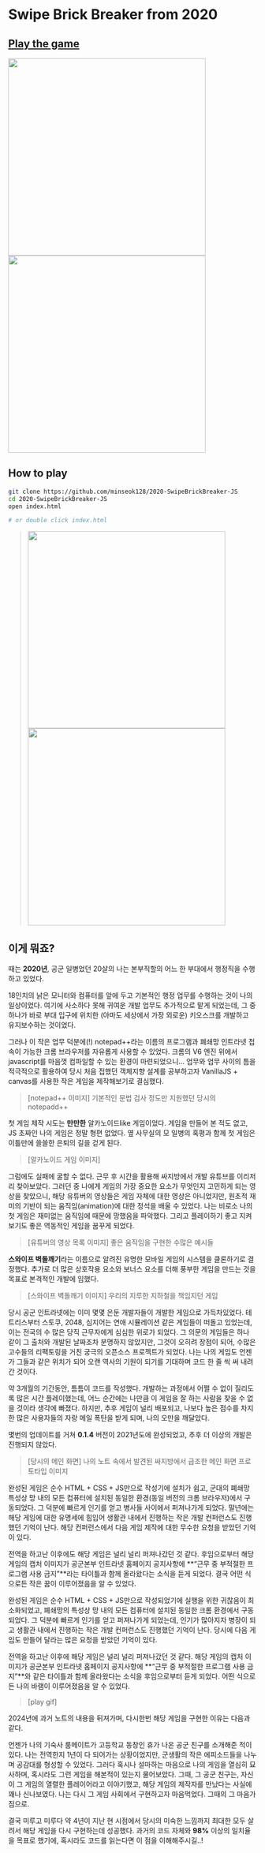 # Swipe Brick Breaker from 2020

## [Play the game](https://minseok128.github.io/2020-SwipeBrickBreaker-JS/)

<div>
	<image src="./readme/title_img.png" width=400 />
	<image src="./readme/play0.png" width=400 />
</div>

## How to play
```bash
git clone https://github.com/minseok128/2020-SwipeBrickBreaker-JS
cd 2020-SwipeBrickBreaker-JS
open index.html

# or double click index.html
```

> <div>
> 	<image src="./readme/play1.gif" width=400 />
> 	<image src="./readme/play2.gif" width=400 />
> </div>

## 이게 뭐죠?
때는 **2020년**, 공군 일병었던 20살의 나는 본부직할의 어느 한 부대에서 행정직을 수행하고 있었다.

18인치의 낡은 모니터와 컴퓨터를 앞에 두고 기본적인 행정 업무를 수행하는 것이 나의 일상이었다. 여기에 사소하다 못해 귀여운 개발 업무도 추가적으로 맡게 되었는데, 그 중 하나가 바로 부대 입구에 위치한 (아마도 세상에서 가장 외로운) 키오스크를 개발하고 유지보수하는 것이었다.

그러나 이 작은 업무 덕분에(!) notepad++라는 이름의 프로그램과 폐쇄망 인트라넷 접속이 가능한 크롬 브라우저를 자유롭게 사용할 수 있었다. 크롬의 V6 엔진 위에서 javascript를 마음껏 컴파일할 수 있는 환경이 마련되었으니… 업무와 업무 사이의 틈을 적극적으로 활용하여 당시 처음 접했던 객체지향 설계를 공부하고자 VanillaJS + canvas를 사용한 작은 게임을 제작해보기로 결심했다.

> [notepad++ 이미지] 기본적인 문법 검사 정도만 지원했던 당시의 notepadd++
> 

첫 게임 제작 시도는 **만만한** 알카노이드like 게임이었다. 게임을 만들어 본 적도 없고, JS 초짜인 나의 게임은 정말  형편 없었다. 옆 사무실의 모 일병의 혹평과 함께 첫 게임은 이틀만에 쓸쓸한 은퇴의 길을 걷게 된다.

> [알카노이드 게임 이미지]
> 

그럼에도 실패에 굴할 수 없다. 근무 후 시간을 활용해 싸지방에서 개발 유튜브를 이리저리 찾아보았다. 그러던 중 나에게 게임의 가장 중요한 요소가 무엇인지 고민하게 되는 영상을 찾았으니, 해당 유튜버의 영상들은 게임 자체에 대한 영상은 아니었지만, 원초적 재미의 기반이 되는 움직임(animation)에 대한 정석을 배울 수 있었다. 나는 비로소 나의 첫 게임은 재미없는 움직임에 때문에 망했음을 파악했다. 그리고 플레이하기 좋고 지켜보기도 좋은 역동적인 게임을 꿈꾸게 되었다.

> [유튜버의 영상 목록 이미지] 좋은 움직임을 구현한 수많은 예시들
> 

**스와이프 벽돌깨기**라는 이름으로 알려진 유명한 모바일 게임의 시스템을 클론하기로 결정했다. 추가로 더 많은 상호작용 요소와 보너스 요소를 더해 풍부한 게임을 만드는 것을 목표로 본격적인 개발에 임했다.

> [스와이프 벽돌깨기 이미지] 우리의 지루한 지하철을 책임지던 게임
> 

당시 공군 인트라넷에는 이미 몇몇 은둔 개발자들이 개발한 게임으로 가득차있었다. 테트리스부터 스토쿠, 2048, 심지어는 연애 시뮬레이션 같은 게임들이 떠돌고 있었는데, 이는 전국의 수 많은 당직 근무자에게 심심한 위로가 되었다. 그 의문의 게임들은 하나 같이 그 출처와 개발된 날짜조차 분명하지 않았지만, 그것이 오히려 장점이 되어, 수많은 고수들의 리팩토링을 거친 궁극의 오픈소스 프로젝트가 되었다. 나는 나의 게임도 언젠가 그들과 같은 위치가 되어 오랜 역사의 기원이 되기를 기대하며 코드 한 줄 씩 써 내려간 것이다.

약 3개월의 기간동안, 틈틈이 코드를 작성했다. 개발하는 과정에서 어쩔 수 없이 질리도록 많은 시간 플레이했는데, 어느 순간에는 나만큼 이 게임을 잘 하는 사람을 찾을 수 없을 것이라 생각에 빠졌다. 하지만, 추후 게임이 널리 배포되고, 나보다 높은 점수를 차지한 많은 사용자들의 자랑 메일 폭탄을 받게 되며, 나의 오만을 깨달았다.

몇번의 업데이트를 거쳐 **0.1.4** 버전이 2021년도에 완성되었고, 추후 더 이상의 개발은 진행되지 않았다.

> [당시의 메인 화면] 나의 노트 속에서 발견된 싸지방에서 급조한 메인 화면 프로토타입 이미지
> 

완성된 게임은 순수 HTML + CSS + JS만으로 작성기에 설치가 쉽고, 군대의 폐쇄망 특성상 망 내의 모든 컴퓨터에 설치된 동일한 환경(동일 버전의 크롬 브라우저)에서 구동되었다. 그 덕분에 빠르게 인기를 얻고 병사들 사이에서 퍼져나가게 되었다. 말년에는 해당 게임에 대한 유명세에 힘입어 생활관 내에서 진행하는 작은 개발 컨퍼런스도 진행했던 기억이 난다. 해당 컨퍼런스에서 다음 게임 제작에 대한 무수한 요청을 받았던 기억이 있다.

전역을 하고난 이후에도 해당 게임은 널리 널리 퍼져나갔던 것 같다. 후임으로부터 해당 게임의 캡처 이미지가 공군본부 인트라넷 홈페이지 공지사항에 **“근무 중 부적절한 프로그램 사용 금지”**라는 타이틀과 함께 올라왔다는 소식을 듣게 되었다. 결국 어떤 식으로든 작은 꿈이 이루어졌음을 알 수 있었다.

완성된 게임은 순수 HTML + CSS + JS만으로 작성되었기에 실행을 위한 귀찮음이 최소화되었고, 폐쇄망의 특성상 망 내의 모든 컴퓨터에 설치된 동일한 크롬 환경에서 구동되었다. 그 덕분에 빠르게 인기를 얻고 퍼져나가게 되었는데, 인기가 많아지자 병장이 되고 생활관 내에서 진행하는 작은 개발 컨퍼런스도 진행했던 기억이 난다. 당시에 다음 게임도 만들어 달라는 많은 요청을 받았던 기억이 있다.

전역을 하고난 이후에 해당 게임은 널리 널리 퍼져나갔던 것 같다. 해당 게임의 캡처 이미지가 공군본부 인트라넷 홈페이지 공지사항에 **“근무 중 부적절한 프로그램 사용 금지”**와 같은 타이틀과 함께 올라왔다는 소식을 후임으로부터 듣게 되었다. 어떤 식으로든 나의 바램이 이루어졌음을 알 수 있었다.

> [play gif]
> 

2024년에 과거 노트의 내용을 뒤져가며, 다시한번 해당 게임을 구현한 이유는 다음과 같다.

언젠가 나의 기숙사 룸메이트가 고등학교 동창인 휴가 나온 공군 친구를 소개해준 적이 있다. 나는 전역한지 1년이 다 되어가는 상황이었지만, 군생활의 작은 에피소드들을 나누며 공감대를 형성할 수 있었다. 그러다 혹시나 설마하는 마음으로 나의 게임을 열심히 묘사하며, 혹시라도 그런 게임을 해본적이 있는지 물어보았다. 그때, 그 공군 친구는, 자신이 그 게임의 열렬한 플레이어라고 이야기했고, 해당 게임의 제작자를 만났다는 사실에 꽤나 신나보였다. 나는 다시 그 게임 사회에서 구현하고자 마음먹었다. 그때의 그 마음가짐으로.

결국 미루고 미루다 약 4년이 지난 현 시점에서 당시의 미숙한 느낌까지 최대한 모두 살려서 해당 게임을 다시 구현하는데 성공했다. 과거의 코드 자체와 **98%** 이상의 일치율을 목표로 했기에, 혹시라도 코드를 읽는다면 이 점을 이해해주시길..!